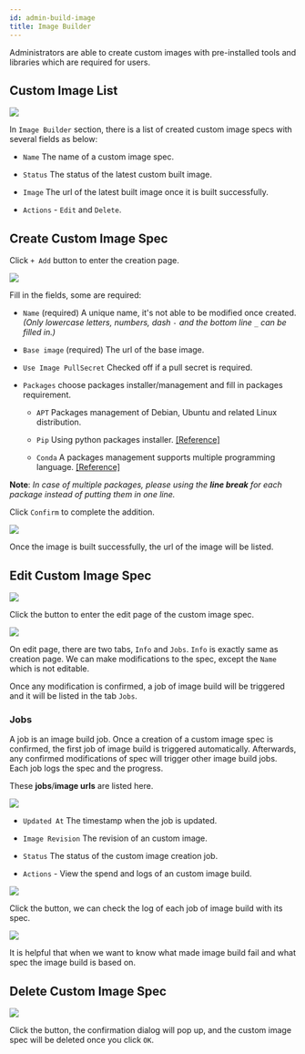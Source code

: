 ```yaml
---
id: admin-build-image
title: Image Builder
---
```


Administrators are able to create custom images with pre-installed tools and libraries which are required for users.

## Custom Image List

![](assets/build_img_main.png)

In `Image Builder` section, there is a list of created custom image specs with several fields as below:

+ `Name` The name of a custom image spec.

+ `Status` The status of the latest custom built image.

+ `Image` The url of the latest built image once it is built successfully.

+ `Actions` - `Edit` and `Delete`.

## Create Custom Image Spec

Click `+ Add` button to enter the creation page.

![](assets/build_img_create.png)

Fill in the fields, some are required:

+ `Name` (required) A unique name, it's not able to be modified once created. *(Only lowercase letters, numbers, dash `-` and the bottom line `_` can be filled in.)*

+ `Base image` (required) The url of the base image.

+ `Use Image PullSecret` Checked off if a pull secret is required.

+ `Packages` choose packages installer/management and fill in packages requirement.

  + `APT` Packages management of Debian, Ubuntu and related Linux distribution.

  + `Pip`  Using python packages installer. [[Reference]](https://packaging.python.org/tutorials/installing-packages/#use-pip-for-installing)

  + `Conda` A packages management supports multiple programming language. [[Reference]](https://docs.conda.io/projects/conda/en/latest/user-guide/tasks/manage-pkgs.html#installing-packages)

**Note**:
*In case of multiple packages, please using the **line break** for each package instead of putting them in one line.*

Click `Confirm` to complete the addition.

![](assets/build_img_url.png)

Once the image is built successfully, the url of the image will be listed.

## Edit Custom Image Spec

![](assets/edit_button.png)

Click the button to enter the edit page of the custom image spec.

![](assets/build_img_edit.png)

On edit page, there are two tabs, `Info` and `Jobs`.
`Info` is exactly same as creation page. We can make modifications to the spec, except the `Name` which is not editable.

Once any modification is confirmed, a job of image build will be triggered and it will be listed in the tab `Jobs`.

### Jobs

A job is an image build job. Once a creation of a custom image spec is confirmed, the first job of image build is triggered automatically. Afterwards, any confirmed modifications of spec will trigger other image build jobs. Each job logs the spec and the progress.

These **jobs**/**image urls** are listed here.

![](assets/build_img_jobs.png)

+ `Updated At` The timestamp when the job is updated.

+ `Image Revision` The revision of an custom image.

+ `Status` The status of the custom image creation job.

+ `Actions` - View the spend and logs of an custom image build.

![](assets/build_img_job_view.png)

Click the button, we can check the log of each job of image build with its spec.

![](assets/build_img_job.png)

It is helpful that when we want to know what made image build fail and what spec the image build is based on.

## Delete Custom Image Spec

![](assets/build_img_del.png)

Click the button, the confirmation dialog will pop up, and the custom image spec will be deleted once you click `OK`.
